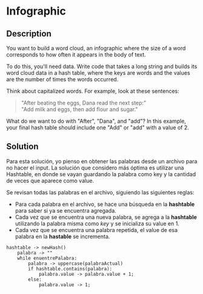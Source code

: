 # Infographic
## Description
You want to build a word cloud, an infographic where the size of a word corresponds to how often it appears in the body of text.

To do this, you'll need data. Write code that takes a long string and builds its word cloud data in a hash table, where the keys are words and the values are the number of times the words occurred.

Think about capitalized words. For example, look at these sentences:

> "After beating the eggs, Dana read the next step:"  
> "Add milk and eggs, then add flour and sugar."

What do we want to do with "After", "Dana", and "add"? In this example, your final hash table should include one "Add" or "add" with a value of 2.

## Solution
Para esta solución, yo pienso en obtener las palabras desde un archivo para no hacer el input. La solución que considero más óptima es utilizar una Hashtable, en donde se vayan guardando la palabra como key y la cantidad de veces que aparece como value. 

Se revisan todas las palabras en el archivo, siguiendo las siguientes reglas:

- Para cada palabra en el archivo, se hace una búsqueda en la **hashtable** para saber si ya se encuentra agregada.
- Cada vez que se encuentra una nueva palabra, se agrega a la **hashtable** utilizando la palabra misma como *key* y se inicializa su value en 1.
- Cada vez que se encuentra una palabra repetida, el value de esa palabra en la **hastable** se incrementa.

```
hashtable -> newHash()
    palabra -> ""
    while enuentrePalabra:
        palabra -> uppercase(palabraActual)
        if hashtable.contains(palabra):
            palabra.value -> palabra.value + 1;
        else:
            palabra.value -> 1;
```